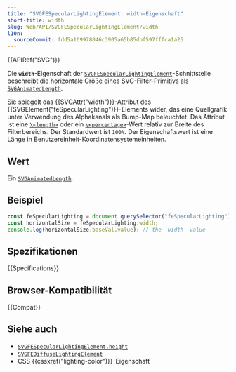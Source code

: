 ```yaml
---
title: "SVGFESpecularLightingElement: width-Eigenschaft"
short-title: width
slug: Web/API/SVGFESpecularLightingElement/width
l10n:
  sourceCommit: fdd5a169978046c3905a65b85dbf597fffca1a25
---
```


{{APIRef("SVG")}}

Die **`width`**-Eigenschaft der [`SVGFESpecularLightingElement`](/de/docs/Web/API/SVGFESpecularLightingElement)-Schnittstelle beschreibt die horizontale Größe eines SVG-Filter-Primitivs als [`SVGAnimatedLength`](/de/docs/Web/API/SVGAnimatedLength).

Sie spiegelt das {{SVGAttr("width")}}-Attribut des {{SVGElement("feSpecularLighting")}}-Elements wider, das eine Quellgrafik unter Verwendung des Alphakanals als Bump-Map beleuchtet. Das Attribut ist eine [`\<length>`](/de/docs/Web/SVG/Content_type#length) oder ein [`\<percentage>`](/de/docs/Web/SVG/Content_type#percentage)-Wert relativ zur Breite des Filterbereichs. Der Standardwert ist `100%`. Der Eigenschaftswert ist eine Länge in Benutzereinheit-Koordinatensystemeinheiten.

## Wert

Ein [`SVGAnimatedLength`](/de/docs/Web/API/SVGAnimatedLength).

## Beispiel

```js
const feSpecularLighting = document.querySelector("feSpecularLighting");
const horizontalSize = feSpecularLighting.width;
console.log(horizontalSize.baseVal.value); // the `width` value
```

## Spezifikationen

{{Specifications}}

## Browser-Kompatibilität

{{Compat}}

## Siehe auch

- [`SVGFESpecularLightingElement.height`](/de/docs/Web/API/SVGFESpecularLightingElement/height)
- [`SVGFEDiffuseLightingElement`](/de/docs/Web/API/SVGFEDiffuseLightingElement)
- CSS {{cssxref("lighting-color")}}-Eigenschaft
